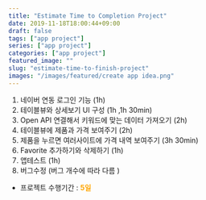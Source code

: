 ```yaml
---
title: "Estimate Time to Completion Project"
date: 2019-11-18T18:00:44+09:00
draft: false
tags: ["app project"]
series: ["app project"]
categories: ["app project"]
featured_image: ""
slug: "estimate-time-to-finish-project"
images: "/images/featured/create app idea.png"
---
```


1. 네이버 연동 로그인 기능  (1h)
2. 테이블뷰와 상세보기 UI 구성   (1h ,1h 30min)
3. Open API 연결해서 키워드에 맞는 데이터 가져오기  (2h)
4. 테이블뷰에 제품과 가격 보여주기  (2h)
5. 제품을 누르면 여러사이트에 가격 내역 보여주기  (3h 30min)
6. Favorite 추가하기와 삭제하기 (1h)
7. 앱테스트 (1h)
8. 버그수정  (버그 개수에 따라 다름 )

* 프로젝트 수행기간 : <b style="color: Orange;"> 5일</b>